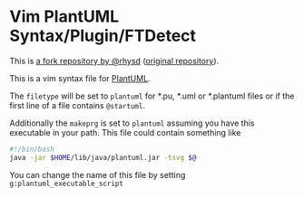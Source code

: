 # Vim PlantUML Syntax/Plugin/FTDetect

This is [a fork repository by @rhysd](https://github.com/rhysd/plantuml-syntax)
([original repository](https://github.com/aklt/plantuml-syntax)).

This is a vim syntax file for [PlantUML](http://plantuml.com).

The `filetype` will be set to `plantuml` for *.pu, *.uml or *.plantuml files or if the
first line of a file contains `@startuml`.

Additionally the `makeprg` is set to `plantuml` assuming you have this
executable in your path.  This file could contain something like

````sh
#!/bin/bash
java -jar $HOME/lib/java/plantuml.jar -tsvg $@
````

You can change the name of this file by setting `g:plantuml_executable_script`
